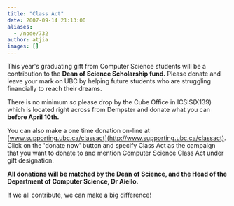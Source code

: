 ```yaml
---
title: "Class Act"
date: 2007-09-14 21:13:00
aliases:
  - /node/732
author: atjia
images: []
---
```


This year's graduating gift from Computer Science students will be a contribution to the
**Dean of Science Scholarship fund.**
Please donate and leave your mark on UBC by helping future students who are struggling
financially to reach their dreams.

There is no minimum so please drop by the Cube Office in ICSIS(X139) which is located right
across from Dempster and donate what you can **before April 10th.**

You can also make a one time donation on-line at [www.supporting.ubc.ca/classact](http://www.supporting.ubc.ca/classact). Click on
the 'donate now' button and specify Class Act as the campaign that you want to donate to
and mention Computer Science Class Act under gift designation.

**All donations will be matched by the Dean of Science, and the Head of the Department of
Computer Science, Dr Aiello.**

If we all contribute, we can make a big difference!
